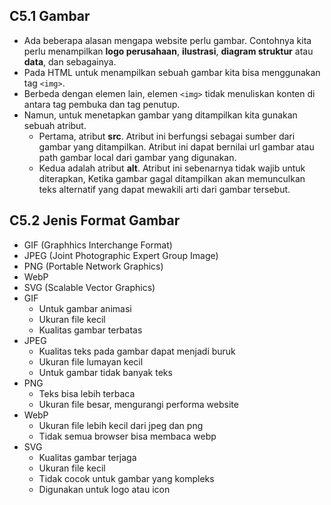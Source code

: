 ## C5.1 Gambar

- Ada beberapa alasan mengapa website perlu gambar. Contohnya kita perlu menampilkan **logo perusahaan**, **ilustrasi**, **diagram struktur** atau **data**, dan sebagainya.
- Pada HTML untuk menampilkan sebuah gambar kita bisa menggunakan tag `<img>`.
- Berbeda dengan elemen lain, elemen `<img>` tidak menuliskan konten di antara tag pembuka dan tag penutup.
- Namun, untuk menetapkan gambar yang ditampilkan kita gunakan sebuah atribut.
  - Pertama, atribut **src**. Atribut ini berfungsi sebagai sumber dari gambar yang ditampilkan. Atribut ini dapat bernilai url gambar atau path gambar local dari gambar yang digunakan.
  - Kedua adalah atribut **alt**. Atribut ini sebenarnya tidak wajib untuk diterapkan, Ketika gambar gagal ditampilkan akan memunculkan teks alternatif yang dapat mewakili arti dari gambar tersebut.

## C5.2 Jenis Format Gambar

- GIF (Graphhics Interchange Format)
- JPEG (Joint Photographic Expert Group Image)
- PNG (Portable Network Graphics)
- WebP
- SVG (Scalable Vector Graphics)
  <br>
- GIF
  - Untuk gambar animasi
  - Ukuran file kecil
  - Kualitas gambar terbatas
- JPEG
  - Kualitas teks pada gambar dapat menjadi buruk
  - Ukuran file lumayan kecil
  - Untuk gambar tidak banyak teks
- PNG
    - Teks bisa lebih terbaca
    - Ukuran file besar, mengurangi performa website
- WebP
    - Ukuran file lebih kecil dari jpeg dan png
    - Tidak semua browser bisa membaca webp
- SVG
    - Kualitas gambar terjaga
    - Ukuran file kecil 
    - Tidak cocok untuk gambar yang kompleks
    - Digunakan untuk logo atau icon
